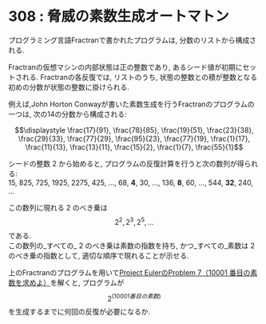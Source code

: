 # 308 : 脅威の素数生成オートマトン

プログラミング言語Fractranで書かれたプログラムは, 分数のリストから構成される.

Fractranの仮想マシンの内部状態は正の整数であり, あるシード値が初期にセットされる. Fractranの各反復では, リストのうち, 状態の整数との積が整数となる初めの分数が状態の整数に掛けられる.

例えば,John Horton Conwayが書いた素数生成を行うFractranのプログラムの一つは, 次の14の分数から構成される:

$$\displaystyle \frac{17}{91}, \frac{78}{85}, \frac{19}{51}, \frac{23}{38}, \frac{29}{33}, \frac{77}{29}, \frac{95}{23}, \frac{77}{19}, \frac{1}{17}, \frac{11}{13}, \frac{13}{11}, \frac{15}{2}, \frac{1}{7}, \frac{55}{1}$$

シードの整数 2 から始めると, プログラムの反復計算を行うと次の数列が得られる:\
15, 825, 725, 1925, 2275, 425, ..., 68, **4**, 30, ..., 136, **8**, 60, ..., 544, **32**, 240, ...

この数列に現れる 2 のべき乗は$$2^2, 2^3, 2^5, \dots$$ である.\
この数列の_すべての_ 2 のべき乗は素数の指数を持ち, かつ_すべての_素数は 2 のべき乗の指数として, 適切な順序で現れることが示せる.

上のFractranのプログラムを用いて[Project EulerのProblem 7（10001 番目の素数を求めよ）](../../001-100/001-010/p7.md)を解くと, プログラムが$$2^{(10001番目の素数)}$$を生成するまでに何回の反復が必要になるか.

